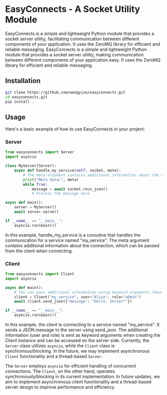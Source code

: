 # EasyConnects - A Socket Utility Module
EasyConnects is a simple and lightweight Python module that provides a socket server utility, facilitating communication between different components of your application. It uses the ZeroMQ library for efficient and reliable messaging.
EasyConnects is a simple and lightweight Python module that provides a socket server utility, making communication between different components of your application easy. It uses the ZeroMQ library for efficient and reliable messaging.

## Installation


```bash
git clone https://github.com/wangyize/easyconnects.git
cd easyconnects.git
pip install .
```
## Usage
Here's a basic example of how to use EasyConnects in your project:

### Server
```Python
from easyconnects import Server
import asyncio

class MyServer(Server):
    async def handle_my_service(self, socket, meta):
        # The meta argument contains additional information about the client.
        print("Meta data:", meta)
        while True:
            message = await socket.recv_json()
            # Process the message here

async def main():
    server = MyServer()
    await server.serve()

if __name__ == "__main__":
    asyncio.run(main())

```
In this example, handle_my_service is a coroutine that handles the communication for a service named "my_service". The meta argument contains additional information about the connection, which can be passed from the client when connecting.

### Client
```Python
from easyconnects import Client
import asyncio

async def main():
    # You can pass additional information using keyword arguments (kwargs)
    client = Client("my_service", user="Alice", role="admin")
    await client.send_json({"message": "Hello, Server!"})

if __name__ == "__main__":
    asyncio.run(main())
```
In this example, the client is connecting to a service named "my_service". It sends a JSON message to the server using send_json. The additional information (user and role) is sent as keyword arguments when creating the Client instance and can be accessed on the server side.
Currently, the `Server` class utilizes `asyncio`, while the `Client` class is synchronous/blocking. In the future, we may implement asynchronous `Client` functionality and a thread-based `Server`.

The `Server` employs `asyncio` for efficient handling of concurrent connections. The `Client`, on the other hand, operates synchronously/blocking in its current implementation. In future updates, we aim to implement asynchronous client functionality and a thread-based server design to improve performance and efficiency.
